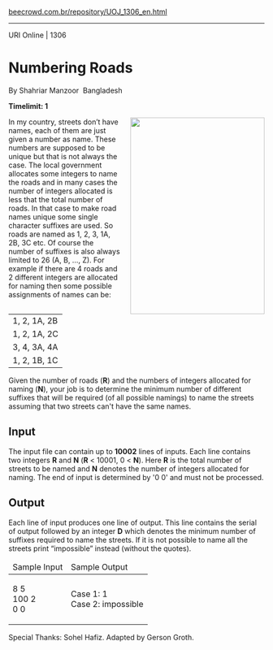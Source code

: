 <p><a href="https://www.beecrowd.com.br/repository/UOJ_1306_en.html">beecrowd.com.br/repository/UOJ_1306_en.html</a></p><hr>
<div>
<span>URI Online | 1306</span>
<h1>Numbering Roads</h1>
<div><p>By Shahriar Manzoor <img src="https://resources.beecrowd.com.br/gallery/images/flags/bd.gif" alt=""> Bangladesh</p></div>
  <strong>Timelimit: 1</strong>
</div>
<div>
<div>
  <p><img alt="" src="https://resources.beecrowd.com.br/gallery/images/problems/UOJ_1306.jpg" style="width: 264px; height: 387px; float: right; margin-left:20px;"></p>
  <p>
   In my country, streets don’t have names, each of them are just given a number as name. These numbers are supposed to be unique but that is not always the case. The local government allocates some integers to name the roads and in many cases the number of integers allocated is less that the total number of roads. In that case to make road names unique some single character suffixes are used. So roads are named as 1, 2, 3, 1A, 2B, 3C etc. Of course the number of suffixes is also always limited to 26 (A, B, …, Z). For example if there are 4 roads and 2 different integers are allocated for naming then some possible assignments of names can be:</p>
  <div>
    <table id="roads">
      <tbody>
        <tr>
          <td>
          1, 2, 1A, 2B</td>
        </tr>
        <tr>
          <td>
          1, 2, 1A, 2C</td>
        </tr>
        <tr>
          <td>
          3, 4, 3A, 4A</td>
        </tr>
        <tr>
          <td>
          1, 2, 1B, 1C</td>
        </tr>
      </tbody>
    </table>
  </div>
  <p>
   Given the number of roads (<b>R</b>) and the numbers of integers allocated for naming (<b>N</b>), your job is to determine the minimum number of different suffixes that will be required (of all possible namings) to name the streets assuming that two streets can't have the same names.</p>
</div>
<h2>Input</h2>
<div>
  <p>
   The input file can contain up to <b>10002</b> lines of inputs. Each line contains two integers <b>R</b> and <b>N</b> (<b>R</b> &lt; 10001, 0 &lt; <b>N</b>). Here <b>R</b> is the total number of streets to be named and <b>N</b> denotes the number of integers allocated for naming. The end of input is determined by '0 0' and must not be processed.</p>
</div>
<h2>Output</h2>
<div>
  <p>
   Each line of input produces one line of output. This line contains the serial of output followed by an integer <b>D</b> which denotes the minimum number of suffixes required to name the streets. If it is not possible to name all the streets print “impossible” instead (without the quotes).</p>
</div>
<div></div>
  <table>
    <thead>
      <tr>
        <td>Sample Input</td>
        <td>Sample Output</td>
      </tr>
    </thead>
    <tbody>
      <tr>
        <td>
          <p>
           8 5<br>
           100 2<br>
           0 0</p>
        </td>
        <td>
          <p>
           Case 1: 1<br>
           Case 2: impossible</p>
        </td>
      </tr>
    </tbody>
  </table>
  <p>
  Special Thanks: Sohel Hafiz. Adapted by Gerson Groth.</p>
</div>